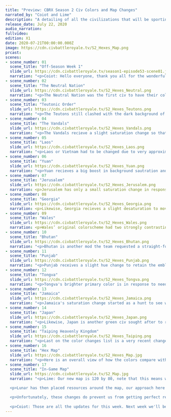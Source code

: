 ```yaml
---
title: "Preview: CBRX Season 2 Civ Colors and Map Changes"
narrated_by: "Coiot and Lime"
description: "A detailing of all the civilizations that will be sporting new colors for the in-game screenshots of Season 2. Will also be showcasing the new map created just for Season 2."
release_date: July 22, 2020
audio_narration:
fullvideo:
edition: X1
date: 2020-07-21T00:00:00.000Z
image: https://cdn.civbattleroyale.tv/S2_Hexes_Map.png
prcast:
scenes:
- scene_number: 01
  scene_title: "Off-Season Week 1"
  slide_url: https://cdn.civbattleroyale.tv/season1-episode53-scene01.jpg
  narration: "<p>Coiot: Hello everyone, thank you all for the wonderful feedback we've recieved the two weeks following the conclusion of Season 1 of CBRX. The team has been wokring on Season 2 since late January, and our early efforts and planning have resulted in a great development flow and this upcoming Season will truly bring some new excitment and a variey of new improvments to enchance the viewer experience both while viewing the episodes and afterwards on the subreddit and Discord server.</p><p>This week the team wants to start off showing the color changes necessitated by the inevitable color contrast clashes around the map and also the extensive changes done to the map itself. This Season we really wanted to minimize the amount of changes to the colors in direct response to our approach the previous Season. The result is an overall more subtle approach to color changes that retain the original look and feel of all the civs mods that had to get a fresh coat of paint. On the other hand, after having now run two Royale games (three if you count S1 Endgame), we knew we had to make extensive changes to the map in order to help the game run better and for the civs to perform better within it as well. We've been able to take lessons learned from the last three years since the start of Mk 2.1 to create a map that will result in a better environment for the civs to fight over with. But first, the color changes.</p>"
- scene_number: 02
  scene_title: "The Neutral Nation"
  slide_url: https://cdn.civbattleroyale.tv/S2_Hexes_Neutral.png
  narration: "<p>The Neutral Nation was the first civ to have their colors changed after the team took the opportunity to distance the mod away from the Futurama memes and help it be differentiated from Iceland. The orange used is Osage Orange in a nod to Gragg's Osage mod (it also looks much nicer like this).</p>"
- scene_number: 03
  scene_title: "Teutonic Order"
  slide_url: https://cdn.civbattleroyale.tv/S2_Hexes_Teutons.png
  narration: "<p>The Teutons still clashed with the dark background of Iceland, so the team sought out mod author Uighur_Caesar to pick from amongst a few possible color schemes to help them stand out. A sharply constrasted Black on Grey fits right into their look.</p>"
- scene_number: 04
  scene_title: "The Vandals"
  slide_url: https://cdn.civbattleroyale.tv/S2_Hexes_Vandals.png
  narration: "<p>The Vandals recieve a slight saturation change so that the civ will not conflict with Marajoara and its immediate neighbors.</p>"
- scene_number: 05
  scene_title: "Laos"
  slide_url: https://cdn.civbattleroyale.tv/S2_Hexes_Laos.png
  narration: "<p>Laos or Vietnam had to be changed due to very approximate hue similarites, so the team sought a simple color flip of its primary and secondary colors to keep the color combination intact.</p>"
- scene_number: 06
  scene_title: "Yuan"
  slide_url: https://cdn.civbattleroyale.tv/S2_Hexes_Yuan.png
  narration: "<p>Yuan recieves a big boost in background sautration and a new primary color that is a more different hue than the original primary. This new color scheme will help the audience tell them apart from the Chukchi to their north.</p>"
- scene_number: 07
  scene_title: "Jerusalem"
  slide_url: https://cdn.civbattleroyale.tv/S2_Hexes_Jerusalem.png
  narration: <p>Jerusalem has only a small saturation change in response to the similar color combination of Georgia immediately to the north of them.</p>
- scene_number: 08
  scene_title: "Georgia"
  slide_url: https://cdn.civbattleroyale.tv/S2_Hexes_Georgia.png
  narration: <p>Likewise, Georgia recieves a slight desaturation to move them away from Jerusalem’s new colorscheme even further. Subtle, but effective.</p>
- scene_number: 09
  scene_title: "Wales"
  slide_url: https://cdn.civbattleroyale.tv/S2_Hexes_Wales.png
  narration: <p>Wales’ original colorscheme had two strongly contrasting colors that made their text difficult to see, and for certain audience members with colorblind conditions, almost impossible to tell apart. The team sought to keep the colors the same while changing the two hues to help with the contrast and improve readability while still remaining distinctively Welsh.</p>
- scene_number: 10
  scene_title: "Bhutan"
  slide_url: https://cdn.civbattleroyale.tv/S2_Hexes_Bhutan.png
  narration: "<p>Bhutan is another mod the team requested a straight-forward color flip between its primary and secondary. The flip does well to make them stand out amongst the other yellow-orange colors of South Asia.</p>"
- scene_number: 11
  scene_title: "Punjab"
  slide_url: https://cdn.civbattleroyale.tv/S2_Hexes_Punjab.png
  narration: "<p>Punjab receives a slight hue change to retain the emblematic Punjab color scheme. The team would like the assure everyone that the change is sufficient for all three South Asian civs to be distinct on the minimap and on screen.</p>"
- scene_number: 12
  scene_title: "Tongva"
  slide_url: https://cdn.civbattleroyale.tv/S2_Hexes_Tongva.png
  narration: "<p>Tongva's brighter primary color is in response to needing some more variation between other dark-red background civs (Germany, Burkina Faso, Vietnam, etc.). The brighter primary looks great in its immeidate region and allows for no confusion elsewhere.</p>"
- scene_number: 13
  scene_title: "Jamaica"
  slide_url: https://cdn.civbattleroyale.tv/S2_Hexes_Jamaica.png
  narration: "<p>Jamaica's saturation change started as a hunt to see which of all the green civs voted this season—there are so many—could be changed to help with on-screen and map comparisons. Jamaica's new colors resembles the saturation of its IRL flag closely while looking quite distinct to the other green civs on the map.</p>"
- scene_number: 14
  scene_title: "Japan"
  slide_url: https://cdn.civbattleroyale.tv/S2_Hexes_Japan.png
  narration: "<p>Likewise, Japan is another green civ sought after to recieve a color change. Mod author Homusubi personally recommened the new pink primary. The team finds it to be very fashionable.</p>"
- scene_number: 15
  scene_title: "Taiping Heavenly Kingdom"
  slide_url: https://cdn.civbattleroyale.tv/S2_Hexes_Taiping.png
  narration: "<p>Last on the color changes list is a very recent change. The Taiping Heavenly Kingdom and the Chukchi in tests were not contrasting well enough with each other, resulting in confusion. An easy color flip for the Taiping Heavenly Kingdom solves the conflict.</p>"
- scene_number: 16
  scene_title: "Hex Map"
  slide_url: https://cdn.civbattleroyale.tv/S2_Hexes_Map.jpg
  narration: "<p>Here is an overall view of how the colors compare with each other across the map. There may not be the most expectional variety, but the contrasts work well enough together and the team was able to keep changes at a minimum and close to the original colorschemes wherever possible. Expect to love how these colors will paint the in-game map in the near future.</p>"
- scene_number: 17
  scene_title: "In-Game Map"
  slide_url: https://cdn.civbattleroyale.tv/S2_Map.jpg
  narration: "<p>Lime: Our new map is 120 by 80, note that this means we have shrunk the map a little bit to help with turn times and stability. To do so, with the wonderful help of FionaDanger/Lungora, we've shrunk both the Atlantic and Pacific Oceans, while simultaneously reducing the size of the Arctic, with the intention of reducing random unit spam and battles in the far northern reaches of the world. Obviously, shrinking the two major oceans on the cylinder requires the land in the middle to be compacted as well, so Greenland, the area near the Bering Strait and the Pacific Ocean islands have all either been shrunk appropriately or removed. In addition to those changes, Southeast Asia and Hawaii have been slightly expanded to better accommodate the civs that will be starting there (Laos, Vietnam and Hawai'i). This ia tactic we have employed in the past (see: Nazca) to great success at keeping the game balanced. Finally, North Africa and Western Australia were made more habitable, since civs in those regions were significantly underperforming due to the swathes of desert.</p>

  <p>Lunar has then placed resources around the map, our approach here was to provide every civ with somewhat of a strategic start, with early game resources immediately available near their capital and then more late game resources available farther away from their capital. Then, unique luxuries are also roughly equally distributed for each civilization.</p>

  <p>Unfortunately, these changes do prevent us from getting perfect real-world accuracy, but we think this is a worthy compromise (as we also thought for S1) to provide a more stable, entertaining game! Hope you enjoy! Welcome to ask more specific questions in the comments below, I (Lime) will try to answer them as best as I can.</p>
  
  <p>Coiot: Those are all the updates for this week. Next week we'll be showcasing all the new mods specifically addressing Religion. Religion will be a big factor in Season 2, and we invested quite a few resources making it more interesting and impactful in the early stages of the game. Come back next Wednesday for all the details on the sub.</p>"
---
```

